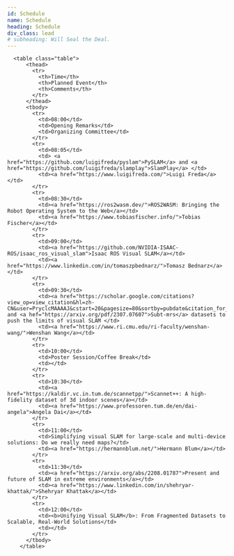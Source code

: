 ```yaml
---
id: Schedule
name: Schedule
heading: Schedule
div_class: lead
# subheading: Will Seal the Deal.
---
```


      <table class="table">
          <thead>
            <tr>
              <th>Time</th>
              <th>Planned Event</th>
              <th>Comments</th>
            </tr>
          </thead>
          <tbody>
            <tr>
              <td>08:00</td>
              <td>Opening Remarks</td>
              <td>Organizing Committee</td>
            </tr>
            <tr>
              <td>08:05</td>
              <td> <a href="https://github.com/luigifreda/pyslam">PySLAM</a> and <a href="https://github.com/luigifreda/slamplay">SlamPlay</a> </td>
              <td><a href="https://www.luigifreda.com/">Luigi Freda</a></td>
            </tr>
            <tr>
              <td>08:30</td>
              <td><a href="https://ros2wasm.dev/">ROS2WASM: Bringing the Robot Operating System to the Web</a></td>
              <td><a href="https://www.tobiasfischer.info/">Tobias Fischer</a></td>
            </tr>
            <tr>
              <td>09:00</td>
              <td><a href="https://github.com/NVIDIA-ISAAC-ROS/isaac_ros_visual_slam">Isaac ROS Visual SLAM</a></td>
              <td><a href="https://www.linkedin.com/in/tomaszpbednarz/">Tomasz Bednarz</a></td>
            </tr>
            <tr>
              <td>09:30</td>
              <td><a href="https://scholar.google.com/citations?view_op=view_citation&hl=zh-CN&user=PryclcMAAAAJ&cstart=20&pagesize=80&sortby=pubdate&citation_for_view=PryclcMAAAAJ:hqOjcs7Dif8C">Tartanair</a> and <a hef="https://arxiv.org/pdf/2307.07607">Subt-mrs</a> datasets to push the limits of visual SLAM </td>
              <td><a href="https://www.ri.cmu.edu/ri-faculty/wenshan-wang/">Wenshan Wang</a></td>
            </tr>
            <tr>
              <td>10:00</td>
              <td>Poster Session/Coffee Break</td>
              <td></td>
            </tr>
            <tr>
              <td>10:30</td>
              <td><a href="https://kaldir.vc.in.tum.de/scannetpp/">Scannet++: A high-fidelity dataset of 3d indoor scenes</a></td>
              <td><a href="https://www.professoren.tum.de/en/dai-angela">Angela Dai</a></td>
            </tr>
            <tr>
              <td>11:00</td>
              <td>Simplifying visual SLAM for large-scale and multi-device solutions: Do we really need maps?</td>
              <td><a href="https://hermannblum.net/">Hermann Blum</a></td>
            </tr>
            <tr>
              <td>11:30</td>
              <td><a href="https://arxiv.org/abs/2208.01787">Present and future of SLAM in extreme environments</a></td>
              <td><a href="https://www.linkedin.com/in/shehryar-khattak/">Shehryar Khattak</a></td>
            </tr>
            <tr>
              <td>12:00</td>
              <td><b>Unifying Visual SLAM</b>: From Fragmented Datasets to Scalable, Real-World Solutions</td>
              <td></td>
            </tr>
          </tbody>
        </table>
